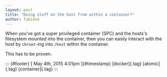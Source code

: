 ```yaml
---
layout: post
title: "Doing stuff on the host from within a container?"
author: fabiand
---
```




When you've got a super privileged container (SPC) and the hosts's
filesystem mounted into the container, then you can easily interact with
the host by `chroot`-ing into `/host` within the container.

This has to be proven.

::: {#footer}
[ May 4th, 2015 4:01pm ]{#timestamp} [docker]{.tag} [atomic]{.tag}
[container]{.tag}
:::
